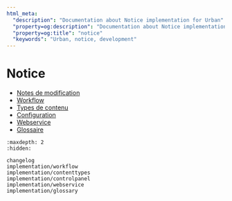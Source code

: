 ```yaml
---
html_meta:
  "description": "Documentation about Notice implementation for Urban"
  "property=og:description": "Documentation about Notice implementation for Urban"
  "property=og:title": "notice"
  "keywords": "Urban, notice, development"
---
```


# Notice

- [Notes de modification](changelog)
- [Workflow](implementation/workflow)
- [Types de contenu](implementation/contenttypes)
- [Configuration](implementation/controlpanel)
- [Webservice](implementation/webservice)
- [Glossaire](implementation/glossary)

```{toctree}
:maxdepth: 2
:hidden:

changelog
implementation/workflow
implementation/contenttypes
implementation/controlpanel
implementation/webservice
implementation/glossary
```